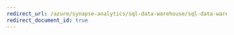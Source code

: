 ```yaml
---
redirect_url: /azure/synapse-analytics/sql-data-warehouse/sql-data-warehouse-best-practices-development
redirect_document_id: true
---
```


